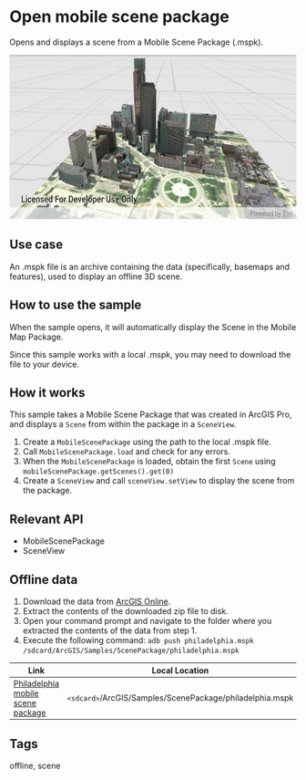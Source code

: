 # Open mobile scene package

Opens and displays a scene from a Mobile Scene Package (.mspk).

![Image of open mobile scene package](open-mobile-scene-package.png)

## Use case

An .mspk file is an archive containing the data (specifically, basemaps and features), used to display an offline 3D scene.

## How to use the sample

When the sample opens, it will automatically display the Scene in the Mobile Map Package.

Since this sample works with a local .mspk, you may need to download the file to your device.

## How it works

This sample takes a Mobile Scene Package that was created in ArcGIS Pro, and displays a `Scene` from within the package in a `SceneView`.

1. Create a `MobileScenePackage` using the path to the local .mspk file.
2. Call `MobileScenePackage.load` and check for any errors.
3. When the `MobileScenePackage` is loaded, obtain the first `Scene` using `mobileScenePackage.getScenes().get(0)`
4. Create a `SceneView` and call `sceneView.setView` to display the scene from the package.

## Relevant API

* MobileScenePackage
* SceneView

## Offline data
1. Download the data from [ArcGIS Online](https://www.arcgis.com/home/item.html?id=7dd2f97bb007466ea939160d0de96a9d).
1. Extract the contents of the downloaded zip file to disk.
1. Open your command prompt and navigate to the folder where you extracted the contents of the data from step 1.
1. Execute the following command:
`adb push philadelphia.mspk /sdcard/ArcGIS/Samples/ScenePackage/philadelphia.mspk`

Link | Local Location
---------|-------|
|[Philadelphia mobile scene package](https://www.arcgis.com/home/item.html?id=7dd2f97bb007466ea939160d0de96a9d)| `<sdcard>`/ArcGIS/Samples/ScenePackage/philadelphia.mspk|


## Tags

offline, scene